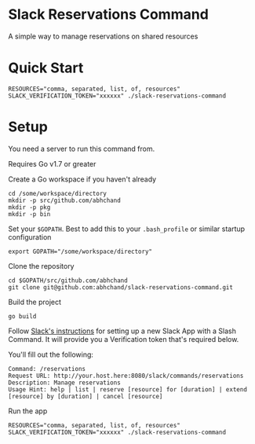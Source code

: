 
# Slack Reservations Command

A simple way to manage reservations on shared resources


# Quick Start

    RESOURCES="comma, separated, list, of, resources" SLACK_VERIFICATION_TOKEN="xxxxxx" ./slack-reservations-command

# Setup

You need a server to run this command from.

Requires Go v1.7 or greater

Create a Go workspace if you haven't already

    cd /some/workspace/directory
    mkdir -p src/github.com/abhchand
    mkdir -p pkg
    mkdir -p bin

Set your `$GOPATH`. Best to add this to your `.bash_profile` or similar startup configuration

    export GOPATH="/some/workspace/directory"


Clone the repository

    cd $GOPATH/src/github.com/abhchand
    git clone git@github.com:abhchand/slack-reservations-command.git

Build the project

    go build

Follow [Slack's instructions](https://api.slack.com/apps) for setting up a new Slack App with a Slash Command. It will provide you a Verification token that's required below.

You'll fill out the following:

    Command: /reservations
    Request URL: http://your.host.here:8080/slack/commands/reservations
    Description: Manage reservations
    Usage Hint: help | list | reserve [resource] for [duration] | extend [resource] by [duration] | cancel [resource]


Run the app

    RESOURCES="comma, separated, list, of, resources" SLACK_VERIFICATION_TOKEN="xxxxxx" ./slack-reservations-command

